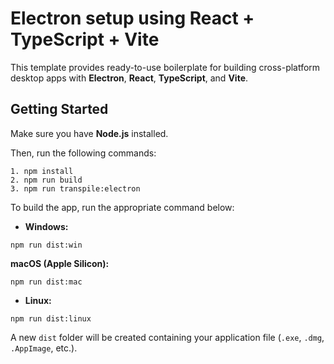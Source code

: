 # Electron setup using React + TypeScript + Vite

This template provides ready-to-use boilerplate for building cross-platform desktop apps with **Electron**, **React**, **TypeScript**, and **Vite**.

## Getting Started

Make sure you have **Node.js** installed.

Then, run the following commands:

```
1. npm install
2. npm run build
3. npm run transpile:electron
```

To build the app, run the appropriate command below:

- **Windows:**

```
npm run dist:win
```

**macOS (Apple Silicon):**

```
npm run dist:mac
```

- **Linux:**

```
npm run dist:linux
```

A new `dist` folder will be created containing your application file (`.exe`, `.dmg`, `.AppImage`, etc.).
